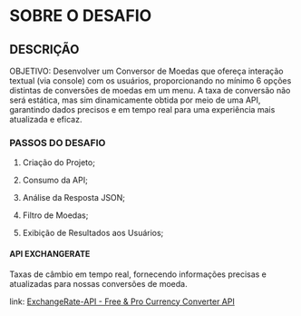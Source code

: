 # SOBRE O DESAFIO

## DESCRIÇÃO

OBJETIVO: Desenvolver um Conversor de Moedas que ofereça interação textual (via console) com os usuários, proporcionando no mínimo 6 opções distintas de conversões de moedas em um menu. A taxa de conversão não será estática, mas sim dinamicamente obtida por meio de uma API, garantindo dados precisos e em tempo real para uma experiência mais atualizada e eficaz.

### PASSOS DO DESAFIO

1) Criação do Projeto;

2) Consumo da API;

3) Análise da Resposta JSON;

4) Filtro de Moedas;

5) Exibição de Resultados aos Usuários;

#### API EXCHANGERATE

Taxas de câmbio em tempo real, fornecendo informações precisas e atualizadas para nossas conversões de moeda.

link: [ExchangeRate-API - Free & Pro Currency Converter API](https://www.exchangerate-api.com/)




